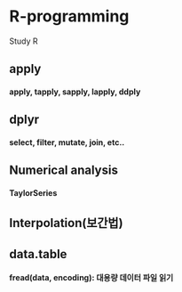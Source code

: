 # R-programming
Study R 

## apply
#### apply, tapply, sapply, lapply, ddply

## dplyr
#### select, filter, mutate, join, etc..

## Numerical analysis
#### TaylorSeries

## Interpolation(보간법)

## data.table
#### fread(data, encoding): 대용량 데이터 파일 읽기
